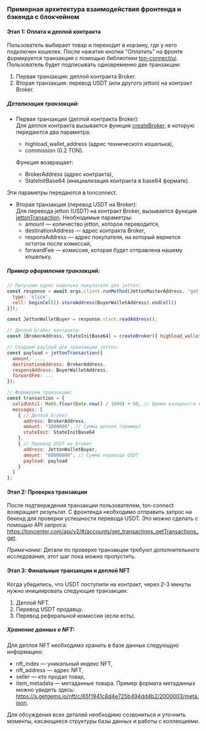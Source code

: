 

### Примерная архитектура взаимодействия фронтенда и бэкенда с блокчейном

#### Этап 1: Оплата и деплой контракта

Пользователь выбирает товар и переходит в корзину, где у него подключен кошелек. После нажатия кнопки "Оплатить" на фронте формируется транзакция с помощью библиотеки [ton-connect/ui](https://www.npmjs.com/package/@tonconnect/ui). Пользователь будет подписывать одновременно две транзакции:

1. Первая транзакция: деплой контракта Broker.
2. Вторая транзакция: перевод USDT (или другого jetton) на контракт Broker.

##### Детализация транзакций:

- Первая транзакция (деплой контракта Broker):  
  Для деплоя контракта вызывается функция [createBroker](https://github.com/vityooook/Futurum/blob/main/api/BrokerContract.ts), в которую передаются два параметра:
    - highload_wallet_address (адрес технического кошелька),
    - commission (0.2 TON).  

  Функция возвращает:
    - BrokerAddress (адрес контракта),
    - StateInitBase64 (инициализация контракта в base64 формате).

Эти параметры передаются в tonconnect.

- Вторая транзакция (перевод USDT на Broker):  
  Для перевода jetton (USDT) на контракт Broker, вызывается функция [jettonTransaction](https://github.com/vityooook/Futurum/blob/main/api/BrokerContract.ts). Необходимые параметры:
    - amount — количество jetton, которое переводится,
    - destinationAddress — адрес контракта Broker,
    - responsAddress — адрес покупателя, на который вернется остаток после комиссий,
    - forwardFee — комиссия, которая будет отправлена нашему кошельку.

##### Пример оформления транзакций:

```javascript
// Получаем адрес кошелька покупателя для jetton:
const response = await args.client.runMethod(JettonMasterAddress, "get_wallet_address", [{
  type: 'slice',
  cell: beginCell().storeAddress(BuyerWalletAddress).endCell()
}]);

const JettonWalletBuyer = response.stack.readAddress();

// Деплой broker контракта:
const [BrokerAddress, StateInitBase64] = createBroker({ highload_wallet_address: Address.parse("") });

// Создаем payload для транзакции jetton:
const payload = jettonTransaction({
  amount: ...,
  destinationAddress: BrokerAddress,
  responsAddress: BuyerWalletAddress,
  forwardFee: ...
});

// Формируем транзакцию:
const transaction = {
  validUntil: Math.floor(Date.now() / 1000) + 60, // Время валидности 60 сек
  messages: [
    { // Деплой broker
      address: BrokerAddress,
      amount: "1000000", // Сумма деплоя (пример)
      stateInit: StateInitBase64
    },
    { // Перевод USDT на broker
      address: JettonWalletBuyer,
      amount: "60000000", // Сумма перевода USDT
      payload: payload
    }
  ]
};
```

#### Этап 2: Проверка транзакции

После подтверждения транзакции пользователем, ton-connect возвращает результат. С фронтенда необходимо отправить запрос на бекенд для проверки успешности перевода USDT. Это можно сделать с помощью API запроса: https://toncenter.com/api/v2/#/accounts/get_transactions_getTransactions_get.

*Примечание*: Детали по проверке транзакции требуют дополнительного исследования, этот шаг пока можно пропустить.

#### Этап 3: Финальные транзакции и деплой NFT

Когда убедились, что USDT поступили на контракт, через 2-3 минуты нужно инициировать следующие транзакции:
1. Деплой NFT.
2. Перевод USDT продавцу.
3. Перевод реферальной комиссии (если есть).

##### Хранение данных о NFT:

Для деплоя NFT необходимо хранить в базе данных следующую информацию:
- nft_index — уникальный индекс NFT,
- nft_address — адрес NFT,
- seller — кто продал товар,
- item_metadata — метаданные товара. Пример формата метаданных можно увидеть здесь:  
  https://s.getgems.io/nft/c/65f1941c8d4e725b494dd4b2/2000003/meta.json.

Для обсуждения всех деталей необходимо созвониться и уточнить моменты, касающиеся структуры базы данных и работы с коллекциями.
